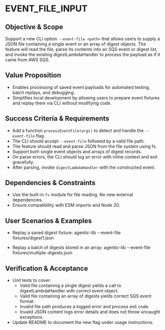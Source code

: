 # EVENT_FILE_INPUT

## Objective & Scope
Support a new CLI option `--event-file <path>` that allows users to supply a JSON file containing a single event or an array of digest objects. The feature will read the file, parse its contents into an SQS event or digest list, and invoke the existing digestLambdaHandler to process the payload as if it came from AWS SQS.

## Value Proposition
- Enables processing of saved event payloads for automated testing, batch replays, and debugging.
- Simplifies local development by allowing users to prepare event fixtures and replay them via CLI without modifying code.

## Success Criteria & Requirements
- Add a function `processEventFile(args)` to detect and handle the `--event-file` flag.
- The CLI should accept `--event-file` followed by a valid file path.
- The feature should read and parse JSON from the file system using fs.
- Support both single event objects and arrays of digest records.
- On parse errors, the CLI should log an error with inline context and exit gracefully.
- After parsing, invoke `digestLambdaHandler` with the constructed event.

## Dependencies & Constraints
- Use the built-in `fs` module for file reading. No new external dependencies.
- Ensure compatibility with ESM imports and Node 20.

## User Scenarios & Examples
- Replay a saved digest fixture:
  agentic-lib --event-file fixtures/digest1.json

- Replay a batch of digests stored in an array:
  agentic-lib --event-file fixtures/multiple-digests.json

## Verification & Acceptance
- Unit tests to cover:
  - Valid file containing a single digest yields a call to digestLambdaHandler with correct event object.
  - Valid file containing an array of digests yields correct SQS event format.
  - Invalid file path produces a logged error and process exit code.
  - Invalid JSON content logs error details and does not throw uncaught exceptions.
- Update README to document the new flag under usage instructions.
